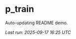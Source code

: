 # p_train

Auto-updating README demo.

<!--START_SECTION:status-->
_Last run: 2025-09-17 16:25 UTC_
<!--END_SECTION:status-->








































































































































































































































































































































































































































































































































































































































































